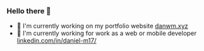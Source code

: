 ### Hello there 👋

 - 🔭 I'm currently working on my portfolio website [danwm.xyz](https://danwm.xyz)
 - 👀 I'm currently working for work as a web or mobile developer [linkedin.com/in/daniel-m17/](https://www.linkedin.com/in/daniel-m17/)
<!--
**DWM7721/DWM7721** is a ✨ _special_ ✨ repository because its `README.md` (this file) appears on your GitHub profile.

Here are some ideas to get you started:

- 🔭 I’m currently working on ...
- 🌱 I’m currently learning ...
- 👯 I’m looking to collaborate on ...
- 🤔 I’m looking for help with ...
- 💬 Ask me about ...
- 📫 How to reach me: ...
- 😄 Pronouns: ...
- ⚡ Fun fact: ...
-->
